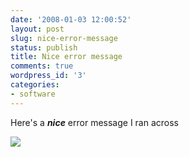 ```yaml
---
date: '2008-01-03 12:00:52'
layout: post
slug: nice-error-message
status: publish
title: Nice error message
comments: true
wordpress_id: '3'
categories:
- software
---
```


Here's a **_nice_** error message I ran across
  

![](http://blog.dhananjaynene.com/wp-content/uploads/2008/01/error-message1.png)
